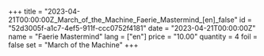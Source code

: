 +++
title = "2023-04-21T00:00:00Z_March_of_the_Machine_Faerie_Mastermind_[en]_false"
id = "52d3005f-a1c7-4ef5-911f-ccc0752f4181"
date = "2023-04-21T00:00:00Z"
name = "Faerie Mastermind"
lang = ["en"]
price = "10.00"
quantity = 4
foil = false
set = "March of the Machine"
+++

